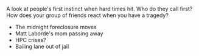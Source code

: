 A look at people's first instinct when hard times hit. Who do they call first? How does your group of friends react when you have a tragedy?

- The midnight foreclosure moves
- Matt Laborde's mom passing away
- HPC crises?
- Bailing lane out of jail
